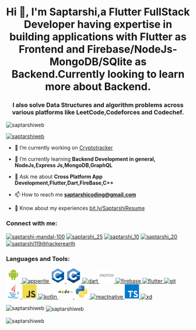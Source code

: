 <h1 align="center">Hi 👋, I'm Saptarshi,a Flutter FullStack Developer having expertise in building applications with Flutter as Frontend and Firebase/NodeJs-MongoDB/SQlite as Backend.Currently looking to learn more about Backend.</h1>
<h3 align="center">I also solve Data Structures and algorithm problems across various platforms like LeetCode,Codeforces and Codechef.</h3>

<p align="left"> <img src="https://komarev.com/ghpvc/?username=saptarshiweb&label=Profile%20views&color=0e75b6&style=flat" alt="saptarshiweb" /> </p>

<p align="left"> <a href="https://github.com/ryo-ma/github-profile-trophy"><img src="https://github-profile-trophy.vercel.app/?username=saptarshiweb" alt="saptarshiweb" /></a> </p>

- 🔭 I’m currently working on [Cryptotracker](https://github.com/saptarshiweb/cryptotracker)

- 🌱 I’m currently learning **Backend Development in general, NodeJs,Express Js,MongoDB,GraphQL**

- 💬 Ask me about **Cross Platform App Development,Flutter,Dart,FireBase,C++**

- 📫 How to reach me **saptarshicoding@gmail.com**

- 📄 Know about my experiences [bit.ly/SaptarshiResume](bit.ly/SaptarshiResume)

<h3 align="left">Connect with me:</h3>
<p align="left">
<a href="https://linkedin.com/in/saptarshi-mandal-100" target="blank"><img align="center" src="https://raw.githubusercontent.com/rahuldkjain/github-profile-readme-generator/master/src/images/icons/Social/linked-in-alt.svg" alt="saptarshi-mandal-100" height="30" width="40" /></a>
<a href="https://www.codechef.com/users/saptarshi_25" target="blank"><img align="center" src="https://cdn.jsdelivr.net/npm/simple-icons@3.1.0/icons/codechef.svg" alt="saptarshi_25" height="30" width="40" /></a>
<a href="https://codeforces.com/profile/saptarshi_10" target="blank"><img align="center" src="https://raw.githubusercontent.com/rahuldkjain/github-profile-readme-generator/master/src/images/icons/Social/codeforces.svg" alt="saptarshi_10" height="30" width="40" /></a>
<a href="https://www.leetcode.com/saptarshi_20" target="blank"><img align="center" src="https://raw.githubusercontent.com/rahuldkjain/github-profile-readme-generator/master/src/images/icons/Social/leet-code.svg" alt="saptarshi_20" height="30" width="40" /></a>
<a href="https://www.hackerearth.com/saptarshi119@hackerearth" target="blank"><img align="center" src="https://raw.githubusercontent.com/rahuldkjain/github-profile-readme-generator/master/src/images/icons/Social/hackerearth.svg" alt="saptarshi119@hackerearth" height="30" width="40" /></a>
</p>

<h3 align="left">Languages and Tools:</h3>
<p align="left"> <a href="https://developer.android.com" target="_blank" rel="noreferrer"> <img src="https://raw.githubusercontent.com/devicons/devicon/master/icons/android/android-original-wordmark.svg" alt="android" width="40" height="40"/> </a> <a href="https://appwrite.io" target="_blank" rel="noreferrer"> <img src="https://www.vectorlogo.zone/logos/appwriteio/appwriteio-icon.svg" alt="appwrite" width="40" height="40"/> </a> <a href="https://www.cprogramming.com/" target="_blank" rel="noreferrer"> <img src="https://raw.githubusercontent.com/devicons/devicon/master/icons/c/c-original.svg" alt="c" width="40" height="40"/> </a> <a href="https://www.w3schools.com/cpp/" target="_blank" rel="noreferrer"> <img src="https://raw.githubusercontent.com/devicons/devicon/master/icons/cplusplus/cplusplus-original.svg" alt="cplusplus" width="40" height="40"/> </a> <a href="https://dart.dev" target="_blank" rel="noreferrer"> <img src="https://www.vectorlogo.zone/logos/dartlang/dartlang-icon.svg" alt="dart" width="40" height="40"/> </a> <a href="https://expressjs.com" target="_blank" rel="noreferrer"> <img src="https://raw.githubusercontent.com/devicons/devicon/master/icons/express/express-original-wordmark.svg" alt="express" width="40" height="40"/> </a> <a href="https://firebase.google.com/" target="_blank" rel="noreferrer"> <img src="https://www.vectorlogo.zone/logos/firebase/firebase-icon.svg" alt="firebase" width="40" height="40"/> </a> <a href="https://flutter.dev" target="_blank" rel="noreferrer"> <img src="https://www.vectorlogo.zone/logos/flutterio/flutterio-icon.svg" alt="flutter" width="40" height="40"/> </a> <a href="https://git-scm.com/" target="_blank" rel="noreferrer"> <img src="https://www.vectorlogo.zone/logos/git-scm/git-scm-icon.svg" alt="git" width="40" height="40"/> </a> <a href="https://www.java.com" target="_blank" rel="noreferrer"> <img src="https://raw.githubusercontent.com/devicons/devicon/master/icons/java/java-original.svg" alt="java" width="40" height="40"/> </a> <a href="https://developer.mozilla.org/en-US/docs/Web/JavaScript" target="_blank" rel="noreferrer"> <img src="https://raw.githubusercontent.com/devicons/devicon/master/icons/javascript/javascript-original.svg" alt="javascript" width="40" height="40"/> </a> <a href="https://kotlinlang.org" target="_blank" rel="noreferrer"> <img src="https://www.vectorlogo.zone/logos/kotlinlang/kotlinlang-icon.svg" alt="kotlin" width="40" height="40"/> </a> <a href="https://nodejs.org" target="_blank" rel="noreferrer"> <img src="https://raw.githubusercontent.com/devicons/devicon/master/icons/nodejs/nodejs-original-wordmark.svg" alt="nodejs" width="40" height="40"/> </a> <a href="https://www.python.org" target="_blank" rel="noreferrer"> <img src="https://raw.githubusercontent.com/devicons/devicon/master/icons/python/python-original.svg" alt="python" width="40" height="40"/> </a> <a href="https://reactnative.dev/" target="_blank" rel="noreferrer"> <img src="https://reactnative.dev/img/header_logo.svg" alt="reactnative" width="40" height="40"/> </a> <a href="https://www.typescriptlang.org/" target="_blank" rel="noreferrer"> <img src="https://raw.githubusercontent.com/devicons/devicon/master/icons/typescript/typescript-original.svg" alt="typescript" width="40" height="40"/> </a> <a href="https://www.adobe.com/products/xd.html" target="_blank" rel="noreferrer"> <img src="https://cdn.worldvectorlogo.com/logos/adobe-xd.svg" alt="xd" width="40" height="40"/> </a> </p>

<p><img align="left" src="https://github-readme-stats.vercel.app/api/top-langs?username=saptarshiweb&show_icons=true&locale=en&layout=compact" alt="saptarshiweb" /></p>

<p>&nbsp;<img align="center" src="https://github-readme-stats.vercel.app/api?username=saptarshiweb&show_icons=true&locale=en" alt="saptarshiweb" /></p>

<p><img align="center" src="https://github-readme-streak-stats.herokuapp.com/?user=saptarshiweb&" alt="saptarshiweb" /></p>
